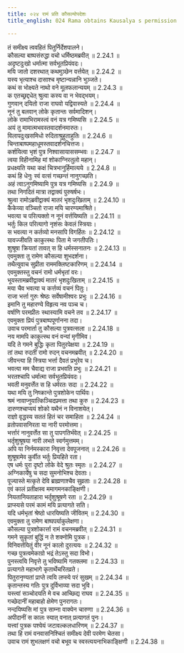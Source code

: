 ```yaml
---
title: ०२४ रामं प्रति कौसल्योपदेशः
title_english: 024 Rama obtains Kausalya s permission

---
```

<div class="audioEmbed"  caption="श्रीराम-हरिसीताराममूर्ति-घनपाठिभ्यां वचनम्" src="https://archive.org/download/Ramayana-recitation-Sriram-harisItArAmamUrti-Ghanapaati-v2/Kanda_2/Kanda_2_AYK-024-Ramasya_Kousalyopadeshaha.mp3"></div>

  
तं समीक्ष्य त्ववहितं पितुर्निर्देशपालने।  
कौसल्या बाष्पसंरुद्धा वचो धर्मिष्ठमब्रवीत् ॥ 2.24.1 ॥   
अदृष्टदुःखो धर्मात्मा सर्वभूतप्रियंवदः।  
मयि जातो दशरथात् कथमुञ्छेन वर्त्तयेत् ॥ 2.24.2 ॥   
यस्य भृत्याश्च दासाश्च मृष्टान्यन्नानि भुञ्जते।  
कथं स भोक्ष्यते नाथो वने मूलफलान्ययम् ॥ 2.24.3 ॥   
क एतच्छ्रद्दधेत् श्रुत्वा कस्य वा न भेवद्भयम्।  
गुणवान् दयितो राजा राघवो यद्विवास्यते ॥ 2.24.4 ॥   
नूनं तु बलवान् लोके कृतान्तः सर्वमादिशन्।  
लोके रामाभिरामस्त्वं वनं यत्र गमिष्यसि ॥ 2.24.5 ॥   
अयं तु मामात्मभवस्तवादर्शनमारुतः।  
विलापदुःखसमिधो रुदिताश्रुहुताहुतिः ॥ 2.24.6 ॥   
चिन्ताबाष्पमहाधूमस्तवादर्शनचित्तजः।  
कर्शयित्वा भृशं पुत्र निश्वासायाससम्भवः ॥ 2.24.7 ॥   
त्वया विहीनामिह मां शोकाग्निरतुलो महान्।  
प्रधक्ष्यति यथा कक्षं चित्रभानुर्हिमात्यये ॥ 2.24.8 ॥   
कथं हि धेनुः स्वं वत्सं गच्छन्तं नानुगच्छति।  
अहं त्वाऽनुगमिष्यामि पुत्र यत्र गमिष्यसि ॥ 2.24.9 ॥   
तथा निगदितं मात्रा तद्वाक्यं पुरुषर्षभः।  
श्रुत्वा रामोऽब्रवीद्वाक्यं मातरं भृशदुःखिताम् ॥ 2.24.10 ॥   
कैकेय्या वञ्चितो राजा मयि चारण्यमाश्रिते।  
भवत्या च परित्यक्तो न नूनं वर्त्तयिष्यति ॥ 2.24.11 ॥   
भर्तुः किल परित्यागो नृशंसः केवलं स्त्रियाः।  
स भवत्या न कर्तव्यो मनसापि विगर्हितः ॥ 2.24.12 ॥   
यावज्जीवति काकुत्स्थः पिता मे जगतीपतिः।  
शुश्रूषा क्रियतां तावत् स हि धर्मस्सनातनः ॥ 2.24.13 ॥   
एवमुक्ता तु रामेण कौसल्या शुभदर्शना।  
तथैत्युवाच सुप्रीता राममक्लिष्टकारिणम् ॥ 2.24.14 ॥   
एवमुक्तस्तु वचनं रामो धर्मभृतां वरः।  
भूयस्तामब्रवीद्वाक्यं मातरं भृशदुःखिताम् ॥ 2.24.15 ॥   
मया चैव भवत्या च कर्त्तव्यं वचनं पितुः।  
राजा भर्त्ता गुरुः श्रेष्ठः सर्वेषामीश्वरः प्रभुः ॥ 2.24.16 ॥   
इमानि तु महारण्ये विहृत्य नव पञ्च च।  
वर्षाणि परमप्रीतः स्थास्यामि वचने तव ॥ 2.24.17 ॥   
एवमुक्ता प्रियं पुत्रबाष्पपूर्णानना तदा।  
उवाच परमार्ता तु कौसल्या पुत्रवत्सला ॥ 2.24.18 ॥   
नय मामपि काकुत्स्थ वनं वन्यां मृगीमिव।  
यदि ते गमने बुद्धिः कृता पितुरपेक्षया ॥ 2.24.19 ॥   
तां तथा रुदतीं रामो रुदन् वचनमब्रवीत् ॥ 2.24.20 ॥   
जीवन्त्या हि स्त्रिया भर्त्ता दैवतं प्रभुरेव च।  
भवत्या मम चैवाद्य राजा प्रभवति प्रभुः ॥ 2.24.21 ॥   
भरतश्चापि धर्मात्मा सर्वभूतप्रियंवदः।  
भवती मनुवर्त्तेत स हि धर्मरतः सदा ॥ 2.24.22 ॥   
यथा मयि तु निष्क्रान्ते पुत्रशोकेन पार्थिवः।  
श्रमं नावाप्नुयात्किञ्चिदप्रमत्ता तथा कुरु ॥ 2.24.23 ॥   
दारुणश्चाप्ययं शोको यथैनं न विनाशयेत्।  
राज्ञो वृद्धस्य सततं हितं चर समाहिता ॥ 2.24.24 ॥   
व्रतोपवासनिरता या नारी परमोत्तमा।  
भर्त्तारं नानुवर्त्तेत सा तु पापगतिर्भवेत् ॥ 2.24.25 ॥   
भर्तृशुश्रूषया नारी लभते स्वर्गमुत्तमम्।  
अपि या निर्नमस्कारा निवृत्ता देवपूजनात् ॥ 2.24.26 ॥   
शुश्रूषामेव कुर्वीत भर्तुः प्रियहिते रता।  
एष धर्मः पुरा दृष्टो लोके वेदे श्रुतः स्मृतः ॥ 2.24.27 ॥   
अग्निकार्येषु च सदा सुमनोभिश्च देवताः।  
पूज्यास्ते मत्कृते देवि ब्राह्मणाश्चैव सुव्रताः ॥ 2.24.28 ॥   
एवं कालं प्रतीक्षस्व ममागमनकाङ्क्षिणी।  
नियतानियताहारा भर्तृशुश्रूषणे रता ॥ 2.24.29 ॥   
प्राप्स्यसे परमं कामं मयि प्रत्यागते सति।  
यदि धर्मभृतां श्रेष्ठो धारयिष्यति जीवितम् ॥ 2.24.30 ॥   
एवमुक्ता तु रामेण बाष्पपर्याकुलेक्षणा।  
कौसल्या पुत्रशोकार्त्ता रामं वचनमब्रवीत् ॥ 2.24.31 ॥   
गमने सुकृतां बुद्धिं न ते शक्नोमि पुत्रक।  
विनिवर्त्तयितुं वीर नूनं कालो दुरत्ययः ॥ 2.24.32 ॥   
गच्छ पुत्रत्वमेकाग्रो भद्रं तेऽस्तु सदा विभो।  
पुनस्त्वयि निवृत्ते तु भविष्यामि गतक्लमा ॥ 2.24.33 ॥   
प्रत्यागते महाभागे कृतार्थेचरितव्रते।  
पितुरानृण्यतां प्राप्ते त्वयि लप्स्ये परं सुखम् ॥ 2.24.34 ॥   
कृतान्तस्य गतिः पुत्र दुर्विभाव्या सदा भुवि।  
यस्त्वां सञ्चोदयति मे वच आच्छिद्य राघव ॥ 2.24.35 ॥   
गच्छेदानीं महाबाहो क्षेमेण पुनरागतः।  
नन्दयिष्यसि मां पुत्र साम्ना वाक्येन चारुणा ॥ 2.24.36 ॥   
अपीदानीं स कालः स्यात् वनात् प्रत्यागतं पुनः।  
यत्त्वां पुत्रक पश्येयं जटावल्कलधारिणम् ॥ 2.24.37 ॥   
तथा हि रामं वनवासनिश्चितं समीक्ष्य देवी परमेण चेतसा।  
उवाच रामं शुभलक्षणं वचो बभूव च स्वस्त्ययनाभिकाङ्क्षिणी ॥ 2.24.38 ॥   